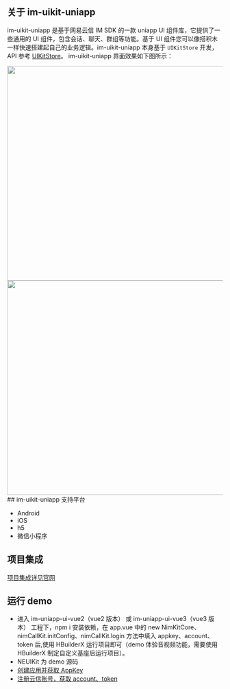 ## 关于 im-uikit-uniapp

im-uikit-uniapp 是基于网易云信 IM SDK 的一款 uniapp UI 组件库，它提供了一些通用的 UI 组件，包含会话、聊天、群组等功能。基于 UI 组件您可以像搭积木一样快速搭建起自己的业务逻辑。im-uikit-uniapp 本身基于 `UIKitStore` 开发，API 参考 [UIKitStore](https://doc.yunxin.163.com/docs/interface/messaging/web/typedoc/UIKit/Latest/zh/modules.html)。
im-uikit-uniapp 界面效果如下图所示：

<img src="https://yx-web-nosdn.netease.im/common/7ffe6a8afe28b48405b41fb3313d1fa2/uniapp.png" width="800" height="500" />
<br>
<img src="https://yx-web-nosdn.netease.im/common/895963a051a2ae1fae685cfd1682a6bf/%E9%80%9A%E8%AE%AF%E6%A8%A1%E5%9D%97%E4%B8%BB%E8%A6%81%E7%95%8C%E9%9D%A2.png" width="800" height="500" />
## im-uikit-uniapp 支持平台

- Android
- iOS
- h5
- 微信小程序

## 项目集成

[项目集成详见官网](https://doc.yunxin.163.com/messaging-enhanced/docs/TQyNDE5OTQ?platform=uniapp)

## 运行 demo

- 进入 im-uniapp-ui-vue2（vue2 版本） 或 im-uniapp-ui-vue3（vue3 版本） 工程下，npm i 安装依赖，在 app.vue 中的 new NimKitCore、nimCallKit.initConfig、nimCallKit.login 方法中填入 appkey、account、token 后,使用 HBuilderX 运行项目即可（demo 体验音视频功能，需要使用 HBuilderX 制定自定义基座后运行项目）。
- NEUIKit 为 demo 源码
- [创建应用并获取 AppKey](https://doc.yunxin.163.com/console/docs/TIzMDE4NTA?platform=console)
- [注册云信账号，获取 account、token](https://doc.yunxin.163.com/messaging/docs/DQ3Nzk1MTY?platform=server)

